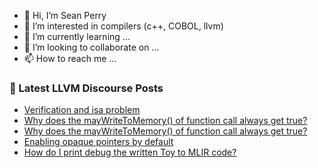 - 👋 Hi, I’m Sean Perry
- 👀 I’m interested in compilers (c++, COBOL, llvm)
- 🌱 I’m currently learning ...
- 💞️ I’m looking to collaborate on ...
- 📫 How to reach me ...

<!---
s66perry/s66perry is a ✨ special ✨ repository because its `README.md` (this file) appears on your GitHub profile.
You can click the Preview link to take a look at your changes.
--->
### 📕 Latest LLVM Discourse Posts

<!-- DISCOURSE-LLVM:START -->
- [Verification and isa problem](https://discourse.llvm.org/t/verification-and-isa-problem/62682#post_1)
- [Why does the mayWriteToMemory&lpar;&rpar; of function call always get true?](https://discourse.llvm.org/t/why-does-the-maywritetomemory-of-function-call-always-get-true/62681#post_2)
- [Why does the mayWriteToMemory&lpar;&rpar; of function call always get true?](https://discourse.llvm.org/t/why-does-the-maywritetomemory-of-function-call-always-get-true/62681#post_1)
- [Enabling opaque pointers by default](https://discourse.llvm.org/t/enabling-opaque-pointers-by-default/61322?page=2#post_33)
- [How do I print debug the written Toy to MLIR code?](https://discourse.llvm.org/t/how-do-i-print-debug-the-written-toy-to-mlir-code/62679#post_5)
<!-- DISCOURSE-LLVM:END -->
